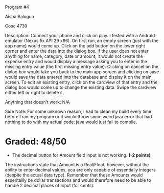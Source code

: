 Program #4

Aisha Balogun

Cosc 4730

Description: Connect your phone and click on play. I tested with a Android emulator (Nexus 5x API 29 x86). On first run, an empty screen (just with the app name) would come up. Click on the add button on the lower right corner and enter the data into the dialog box. If the user does not enter anything for name, category, date or amount, it would not create the expense entry and would display a message asking you to enter in the missing entry value (the first missing entry value). Clicking on cancel on the dialog box would take you back to the main app screen and clicking on save would save the data entered into the database and display it on the main screen. To edit an existing entry, click on the cardview of that entry and the dialog box would come up to change the existing data. Swipe the cardview either left or right to delete it. 

Anything that doesn't work: N/A

Side Note: For some unknown reason, I had to clean my build every time before I ran my program or it would throw some weird java error that had nothing to do with my actual code; java would just fail to compile. 


# Graded: 48/50 #

* The decimal button for Amount field input is not working. **(-2 points)**

The instructions state that Amount is a Real/Float, however, without the ability to enter decimal values, you are only capable of essentially integers (despite the actual data type). Remember that these Amounts would essentailly be dollar transactions and would therefore need to be able to handle 2 decimal places of input (for cents).

